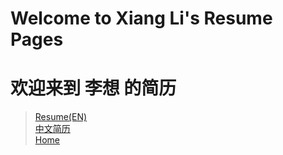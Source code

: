 #  Welcome to Xiang Li's Resume Pages
# 欢迎来到 李想 的简历
> [Resume(EN)](https://babylonehy.github.io/resume) <br>
>[中文简历](https://babylonehy.github.io/resume) <br>
> [Home](https://babylonehy.github.io/)
